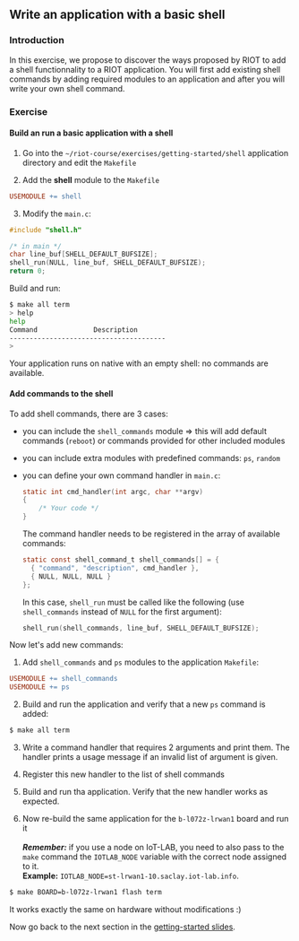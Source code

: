 ## Write an application with a basic shell

### Introduction

In this exercise, we propose to discover the ways proposed by RIOT to add a
shell functionnality to a RIOT application.
You will first add existing shell commands by adding required modules to an
application and after you will write your own shell command.

### Exercise

#### Build an run a basic application with a shell

1. Go into the `~/riot-course/exercises/getting-started/shell` application
  directory and edit the `Makefile`

2. Add the **shell** module to the `Makefile`

```mk
USEMODULE += shell
```

3. Modify the `main.c`:

```c
#include "shell.h"
```

```c
/* in main */
char line_buf[SHELL_DEFAULT_BUFSIZE];
shell_run(NULL, line_buf, SHELL_DEFAULT_BUFSIZE);
return 0;
```

Build and run:
```sh
$ make all term
> help
help
Command              Description
---------------------------------------
> 
```

Your application runs on native with an empty shell: no commands are available.

#### Add commands to the shell

To add shell commands, there are 3 cases:

- you can include the `shell_commands` module &#x21d2; this will add default
  commands (`reboot`) or commands provided for other included modules

- you can include extra modules with predefined commands: `ps`, `random`

- you can define your own command handler in `main.c`:
  ```c
  static int cmd_handler(int argc, char **argv)
  {
      /* Your code */
  }
  ```
  The command handler needs to be registered in the array of available
  commands:
  ```c
  static const shell_command_t shell_commands[] = {
    { "command", "description", cmd_handler },
    { NULL, NULL, NULL }
  };
  ```
  In this case, `shell_run` must be called like the following (use
  `shell_commands` instead of `NULL` for the first argument):
  ```c
  shell_run(shell_commands, line_buf, SHELL_DEFAULT_BUFSIZE);
  ```

Now let's add new commands:

1. Add `shell_commands` and `ps` modules to the application `Makefile`:
```mk
USEMODULE += shell_commands
USEMODULE += ps
```

2. Build and run the application and verify that a new `ps` command is added:
```sh
$ make all term
```

3. Write a command handler that requires 2 arguments and print them. The
handler prints a usage message if an invalid list of argument is given.

4. Register this new handler to the list of shell commands

5. Build and run tha application. Verify that the new handler works as
expected.

6. Now re-build the same application for the `b-l072z-lrwan1` board and run it
<br><br>_**Remember:**_ if you use a node on IoT-LAB, you need to also
pass to the `make` command the `IOTLAB_NODE` variable with the correct node
assigned to it.<br>
__Example:__ `IOTLAB_NODE=st-lrwan1-10.saclay.iot-lab.info`.
```sh
$ make BOARD=b-l072z-lrwan1 flash term
```

It works exactly the same on hardware without modifications :)

Now go back to the next section in the
[getting-started slides](https://aabadie.github.io/riot-course/slides/02-getting-started/#14).